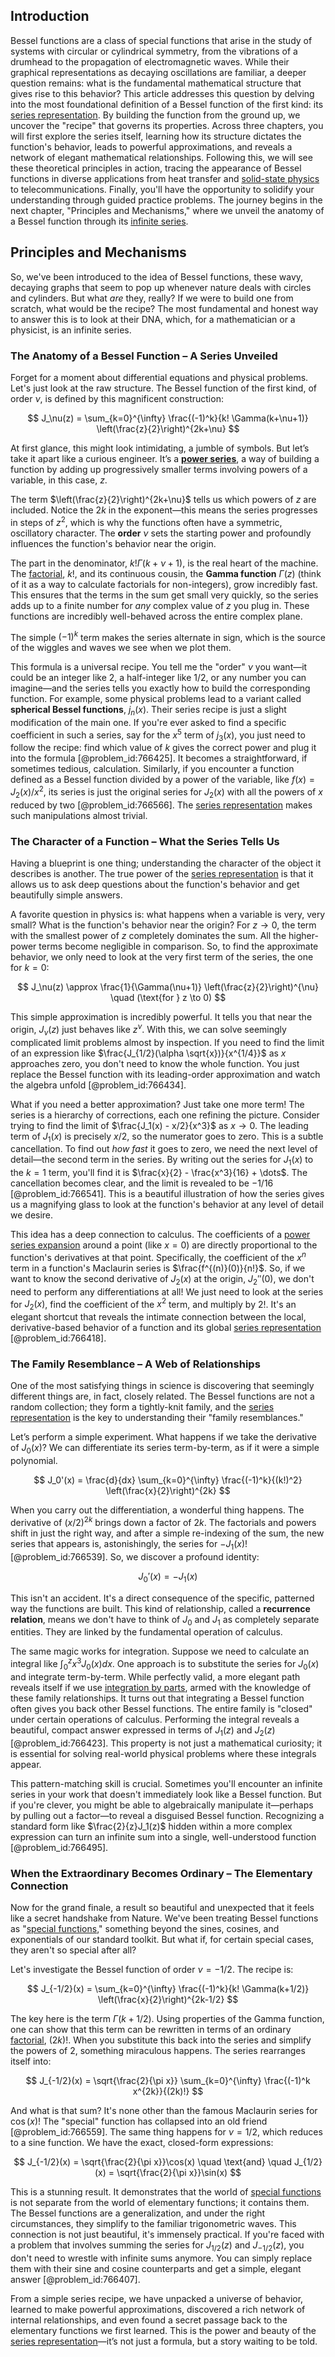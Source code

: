 ## Introduction
Bessel functions are a class of special functions that arise in the study of systems with circular or cylindrical symmetry, from the vibrations of a drumhead to the propagation of electromagnetic waves. While their graphical representations as decaying oscillations are familiar, a deeper question remains: what is the fundamental mathematical structure that gives rise to this behavior? This article addresses this question by delving into the most foundational definition of a Bessel function of the first kind: its [series representation](@article_id:175366). By building the function from the ground up, we uncover the "recipe" that governs its properties. Across three chapters, you will first explore the series itself, learning how its structure dictates the function's behavior, leads to powerful approximations, and reveals a network of elegant mathematical relationships. Following this, we will see these theoretical principles in action, tracing the appearance of Bessel functions in diverse applications from heat transfer and [solid-state physics](@article_id:141767) to telecommunications. Finally, you'll have the opportunity to solidify your understanding through guided practice problems. The journey begins in the next chapter, "Principles and Mechanisms," where we unveil the anatomy of a Bessel function through its [infinite series](@article_id:142872).

## Principles and Mechanisms

So, we've been introduced to the idea of Bessel functions, these wavy, decaying graphs that seem to pop up whenever nature deals with circles and cylinders. But what *are* they, really? If we were to build one from scratch, what would be the recipe? The most fundamental and honest way to answer this is to look at their DNA, which, for a mathematician or a physicist, is an infinite series.

### The Anatomy of a Bessel Function – A Series Unveiled

Forget for a moment about differential equations and physical problems. Let's just look at the raw structure. The Bessel function of the first kind, of order $\nu$, is defined by this magnificent construction:

$$ J_\nu(z) = \sum_{k=0}^{\infty} \frac{(-1)^k}{k! \Gamma(k+\nu+1)} \left(\frac{z}{2}\right)^{2k+\nu} $$

At first glance, this might look intimidating, a jumble of symbols. But let’s take it apart like a curious engineer. It’s a **[power series](@article_id:146342)**, a way of building a function by adding up progressively smaller terms involving powers of a variable, in this case, $z$.

The term $\left(\frac{z}{2}\right)^{2k+\nu}$ tells us which powers of $z$ are included. Notice the $2k$ in the exponent—this means the series progresses in steps of $z^2$, which is why the functions often have a symmetric, oscillatory character. The **order** $\nu$ sets the starting power and profoundly influences the function's behavior near the origin.

The part in the denominator, $k! \Gamma(k+\nu+1)$, is the real heart of the machine. The [factorial](@article_id:266143), $k!$, and its continuous cousin, the **Gamma function** $\Gamma(z)$ (think of it as a way to calculate factorials for non-integers), grow incredibly fast. This ensures that the terms in the sum get small very quickly, so the series adds up to a finite number for *any* complex value of $z$ you plug in. These functions are incredibly well-behaved across the entire complex plane.

The simple $(-1)^k$ term makes the series alternate in sign, which is the source of the wiggles and waves we see when we plot them.

This formula is a universal recipe. You tell me the "order" $\nu$ you want—it could be an integer like 2, a half-integer like $1/2$, or any number you can imagine—and the series tells you exactly how to build the corresponding function. For example, some physical problems lead to a variant called **spherical Bessel functions**, $j_n(x)$. Their series recipe is just a slight modification of the main one. If you're ever asked to find a specific coefficient in such a series, say for the $x^5$ term of $j_3(x)$, you just need to follow the recipe: find which value of $k$ gives the correct power and plug it into the formula [@problem_id:766425]. It becomes a straightforward, if sometimes tedious, calculation. Similarly, if you encounter a function defined as a Bessel function divided by a power of the variable, like $f(x) = J_2(x)/x^2$, its series is just the original series for $J_2(x)$ with all the powers of $x$ reduced by two [@problem_id:766566]. The [series representation](@article_id:175366) makes such manipulations almost trivial.

### The Character of a Function – What the Series Tells Us

Having a blueprint is one thing; understanding the character of the object it describes is another. The true power of the [series representation](@article_id:175366) is that it allows us to ask deep questions about the function's behavior and get beautifully simple answers.

A favorite question in physics is: what happens when a variable is very, very small? What is the function's behavior near the origin? For $z \to 0$, the term with the smallest power of $z$ completely dominates the sum. All the higher-power terms become negligible in comparison. So, to find the approximate behavior, we only need to look at the very first term of the series, the one for $k=0$:

$$ J_\nu(z) \approx \frac{1}{\Gamma(\nu+1)} \left(\frac{z}{2}\right)^{\nu} \quad (\text{for } z \to 0) $$

This simple approximation is incredibly powerful. It tells you that near the origin, $J_\nu(z)$ just behaves like $z^\nu$. With this, we can solve seemingly complicated limit problems almost by inspection. If you need to find the limit of an expression like $\frac{J_{1/2}(\alpha \sqrt{x})}{x^{1/4}}$ as $x$ approaches zero, you don't need to know the whole function. You just replace the Bessel function with its leading-order approximation and watch the algebra unfold [@problem_id:766434].

What if you need a better approximation? Just take one more term! The series is a hierarchy of corrections, each one refining the picture. Consider trying to find the limit of $\frac{J_1(x) - x/2}{x^3}$ as $x \to 0$. The leading term of $J_1(x)$ is precisely $x/2$, so the numerator goes to zero. This is a subtle cancellation. To find out *how fast* it goes to zero, we need the next level of detail—the second term in the series. By writing out the series for $J_1(x)$ to the $k=1$ term, you'll find it is $\frac{x}{2} - \frac{x^3}{16} + \dots$. The cancellation becomes clear, and the limit is revealed to be $-1/16$ [@problem_id:766541]. This is a beautiful illustration of how the series gives us a magnifying glass to look at the function's behavior at any level of detail we desire.

This idea has a deep connection to calculus. The coefficients of a [power series expansion](@article_id:272831) around a point (like $x=0$) are directly proportional to the function's derivatives at that point. Specifically, the coefficient of the $x^n$ term in a function's Maclaurin series is $\frac{f^{(n)}(0)}{n!}$. So, if we want to know the second derivative of $J_2(x)$ at the origin, $J_2''(0)$, we don't need to perform any differentiations at all! We just need to look at the series for $J_2(x)$, find the coefficient of the $x^2$ term, and multiply by $2!$. It's an elegant shortcut that reveals the intimate connection between the local, derivative-based behavior of a function and its global [series representation](@article_id:175366) [@problem_id:766418].

### The Family Resemblance – A Web of Relationships

One of the most satisfying things in science is discovering that seemingly different things are, in fact, closely related. The Bessel functions are not a random collection; they form a tightly-knit family, and the [series representation](@article_id:175366) is the key to understanding their "family resemblances."

Let’s perform a simple experiment. What happens if we take the derivative of $J_0(x)$? We can differentiate its series term-by-term, as if it were a simple polynomial.

$$ J_0'(x) = \frac{d}{dx} \sum_{k=0}^{\infty} \frac{(-1)^k}{(k!)^2} \left(\frac{x}{2}\right)^{2k} $$

When you carry out the differentiation, a wonderful thing happens. The derivative of $(x/2)^{2k}$ brings down a factor of $2k$. The factorials and powers shift in just the right way, and after a simple re-indexing of the sum, the new series that appears is, astonishingly, the series for $-J_1(x)$! [@problem_id:766539]. So, we discover a profound identity:

$$ J_0'(x) = -J_1(x) $$

This isn't an accident. It's a direct consequence of the specific, patterned way the functions are built. This kind of relationship, called a **recurrence relation**, means we don't have to think of $J_0$ and $J_1$ as completely separate entities. They are linked by the fundamental operation of calculus.

The same magic works for integration. Suppose we need to calculate an integral like $\int_0^z x^3 J_0(x) dx$. One approach is to substitute the series for $J_0(x)$ and integrate term-by-term. While perfectly valid, a more elegant path reveals itself if we use [integration by parts](@article_id:135856), armed with the knowledge of these family relationships. It turns out that integrating a Bessel function often gives you back other Bessel functions. The entire family is "closed" under certain operations of calculus. Performing the integral reveals a beautiful, compact answer expressed in terms of $J_1(z)$ and $J_2(z)$ [@problem_id:766423]. This property is not just a mathematical curiosity; it is essential for solving real-world physical problems where these integrals appear.

This pattern-matching skill is crucial. Sometimes you'll encounter an infinite series in your work that doesn't immediately look like a Bessel function. But if you're clever, you might be able to algebraically manipulate it—perhaps by pulling out a factor—to reveal a disguised Bessel function. Recognizing a standard form like $\frac{2}{z}J_1(z)$ hidden within a more complex expression can turn an infinite sum into a single, well-understood function [@problem_id:766495].

### When the Extraordinary Becomes Ordinary – The Elementary Connection

Now for the grand finale, a result so beautiful and unexpected that it feels like a secret handshake from Nature. We've been treating Bessel functions as "[special functions](@article_id:142740)," something beyond the sines, cosines, and exponentials of our standard toolkit. But what if, for certain special cases, they aren't so special after all?

Let's investigate the Bessel function of order $\nu = -1/2$. The recipe is:

$$ J_{-1/2}(x) = \sum_{k=0}^{\infty} \frac{(-1)^k}{k! \Gamma(k+1/2)} \left(\frac{x}{2}\right)^{2k-1/2} $$

The key here is the term $\Gamma(k+1/2)$. Using properties of the Gamma function, one can show that this term can be rewritten in terms of an ordinary [factorial](@article_id:266143), $(2k)!$. When you substitute this back into the series and simplify the powers of 2, something miraculous happens. The series rearranges itself into:

$$ J_{-1/2}(x) = \sqrt{\frac{2}{\pi x}} \sum_{k=0}^{\infty} \frac{(-1)^k x^{2k}}{(2k)!} $$

And what is that sum? It's none other than the famous Maclaurin series for $\cos(x)$! The "special" function has collapsed into an old friend [@problem_id:766559]. The same thing happens for $\nu=1/2$, which reduces to a sine function. We have the exact, closed-form expressions:

$$ J_{-1/2}(x) = \sqrt{\frac{2}{\pi x}}\cos(x) \quad \text{and} \quad J_{1/2}(x) = \sqrt{\frac{2}{\pi x}}\sin(x) $$

This is a stunning result. It demonstrates that the world of [special functions](@article_id:142740) is not separate from the world of elementary functions; it contains them. The Bessel functions are a generalization, and under the right circumstances, they simplify to the familiar trigonometric waves. This connection is not just beautiful, it's immensely practical. If you're faced with a problem that involves summing the series for $J_{1/2}(z)$ and $J_{-1/2}(z)$, you don't need to wrestle with infinite sums anymore. You can simply replace them with their sine and cosine counterparts and get a simple, elegant answer [@problem_id:766407].

From a simple series recipe, we have unpacked a universe of behavior, learned to make powerful approximations, discovered a rich network of internal relationships, and even found a secret passage back to the elementary functions we first learned. This is the power and beauty of the [series representation](@article_id:175366)—it’s not just a formula, but a story waiting to be told.